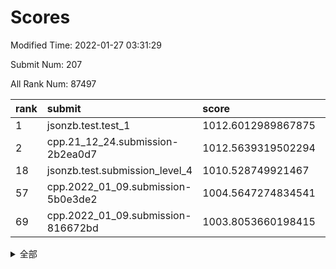 # Scores

Modified Time: 2022-01-27 03:31:29

Submit Num: 207

All Rank Num: 87497

| rank |               submit               |       score        |       sigma        | pk_num |
| :--- | :--------------------------------- | :----------------- | :----------------- | :----- |
| 1    | jsonzb.test.test_1                 | 1012.6012989867875 | 0.783519572937496  | 1684   |
| 2    | cpp.21_12_24.submission-2b2ea0d7   | 1012.5639319502294 | 0.8297465304760797 | 1687   |
| 18   | jsonzb.test.submission_level_4     | 1010.528749921467  | 0.7655281915974398 | 1695   |
| 57   | cpp.2022_01_09.submission-5b0e3de2 | 1004.5647274834541 | 0.728725067016026  | 1692   |
| 69   | cpp.2022_01_09.submission-816672bd | 1003.8053660198415 | 0.7211896938984136 | 1693   |


<details>
<summary>全部</summary>

| rank |                 submit                 |       score        |       sigma        | pk_num |
| :--- | :------------------------------------- | :----------------- | :----------------- | :----- |
| 1    | jsonzb.test.test_1                     | 1012.6012989867875 | 0.783519572937496  | 1684   |
| 2    | cpp.21_12_24.submission-2b2ea0d7       | 1012.5639319502294 | 0.8297465304760797 | 1687   |
| 3    | gobigger.level_3.submission_level_3_16 | 1012.113304495313  | 0.7888465891219305 | 1684   |
| 4    | gobigger.level_3.submission_level_3_43 | 1011.8798589491975 | 0.7730139321599853 | 1688   |
| 5    | gobigger.level_3.submission_level_3_44 | 1011.3628085680621 | 0.7659610582678912 | 1693   |
| 6    | gobigger.level_3.submission_level_3_32 | 1011.2283032764745 | 0.7875185405014035 | 1694   |
| 7    | gobigger.level_3.submission_level_3_42 | 1011.1439263724176 | 0.765461717212699  | 1690   |
| 8    | gobigger.level_3.submission_level_3_31 | 1010.9635470659982 | 0.7718681513765907 | 1691   |
| 9    | gobigger.level_3.submission_level_3_39 | 1010.9043508487888 | 0.7506127145384693 | 1691   |
| 10   | gobigger.level_3.submission_level_3_38 | 1010.903905980509  | 0.766976841250019  | 1688   |
| 11   | gobigger.level_3.submission_level_3_6  | 1010.8002430913224 | 0.7706165254690137 | 1692   |
| 12   | gobigger.level_3.submission_level_3_46 | 1010.7799502046814 | 0.759391554165401  | 1691   |
| 13   | gobigger.level_3.submission_level_3_26 | 1010.7038620293166 | 0.7682982752384868 | 1689   |
| 14   | gobigger.level_3.submission_level_3_12 | 1010.6708560933981 | 0.7791537588612116 | 1694   |
| 15   | gobigger.level_3.submission_level_3_40 | 1010.6533178884224 | 0.7808831089308531 | 1694   |
| 16   | gobigger.level_3.submission_level_3_49 | 1010.5918463754552 | 0.78768985743394   | 1693   |
| 17   | gobigger.level_3.submission_level_3_10 | 1010.557972838426  | 0.7421553355876138 | 1685   |
| 18   | jsonzb.test.submission_level_4         | 1010.528749921467  | 0.7655281915974398 | 1695   |
| 19   | gobigger.level_3.submission_level_3_27 | 1010.5145068980796 | 0.759776610915463  | 1686   |
| 20   | gobigger.level_3.submission_level_3_41 | 1010.4656757868837 | 0.7638408566449509 | 1691   |
| 21   | gobigger.level_3.submission_level_3_30 | 1010.2820773116907 | 0.752327943027439  | 1691   |
| 22   | gobigger.level_3.submission_level_3_11 | 1010.203397548525  | 0.777471229277563  | 1684   |
| 23   | gobigger.level_3.submission_level_3_3  | 1010.1998115578945 | 0.7582415554517973 | 1686   |
| 24   | gobigger.level_3.submission_level_3_18 | 1010.1385971608322 | 0.7637943235130996 | 1696   |
| 25   | gobigger.level_3.submission_level_3_20 | 1010.1264998276571 | 0.7699382405510526 | 1691   |
| 26   | gobigger.level_3.submission_level_3_7  | 1010.1094812433709 | 0.7591313269553578 | 1689   |
| 27   | gobigger.level_3.submission_level_3_24 | 1010.0837057734966 | 0.7645771142196486 | 1690   |
| 28   | gobigger.level_3.submission_level_3_2  | 1010.0453533266146 | 0.7516063735773861 | 1688   |
| 29   | gobigger.level_3.submission_level_3_13 | 1010.0386029381167 | 0.7875291796881523 | 1688   |
| 30   | gobigger.level_3.submission_level_3_21 | 1009.9818764406771 | 0.7451155983104288 | 1691   |
| 31   | gobigger.level_3.submission_level_3_14 | 1009.9802745802778 | 0.7481657753806701 | 1692   |
| 32   | gobigger.level_3.submission_level_3_48 | 1009.9459152159965 | 0.7670818762419933 | 1691   |
| 33   | gobigger.level_3.submission_level_3_22 | 1009.8887433364641 | 0.7743022823080865 | 1695   |
| 34   | gobigger.level_3.submission_level_3_29 | 1009.8710608719498 | 0.767996813053254  | 1688   |
| 35   | gobigger.level_3.submission_level_3_5  | 1009.8555812407661 | 0.751125917731448  | 1690   |
| 36   | gobigger.level_3.submission_level_3_25 | 1009.8320395435925 | 0.7616979654953521 | 1691   |
| 37   | gobigger.level_3.submission_level_3_28 | 1009.8017498808136 | 0.7746418298517247 | 1691   |
| 38   | gobigger.level_3.submission_level_3_9  | 1009.6843824563222 | 0.7790254710278577 | 1690   |
| 39   | gobigger.level_3.submission_level_3_23 | 1009.6635147056966 | 0.7587315993431673 | 1690   |
| 40   | gobigger.level_3.submission_level_3_15 | 1009.6448913214375 | 0.7288616987550712 | 1696   |
| 41   | gobigger.level_3.submission_level_3_0  | 1009.6028164062351 | 0.7760531872366555 | 1687   |
| 42   | gobigger.level_3.submission_level_3_33 | 1009.5740553038985 | 0.7495352443286164 | 1689   |
| 43   | gobigger.level_3.submission_level_3_47 | 1009.5731192363884 | 0.758561207073646  | 1691   |
| 44   | gobigger.level_3.submission_level_3_1  | 1009.5624823094931 | 0.7527159280115342 | 1691   |
| 45   | gobigger.level_3.submission_level_3_35 | 1009.4023930031867 | 0.7566796354253489 | 1689   |
| 46   | gobigger.level_3.submission_level_3_34 | 1009.0206606809725 | 0.7463172071426715 | 1691   |
| 47   | gobigger.level_3.submission_level_3_4  | 1008.946942040163  | 0.7486166822102583 | 1692   |
| 48   | gobigger.level_3.submission_level_3_17 | 1008.9355290944122 | 0.7488456450795605 | 1692   |
| 49   | gobigger.level_3.submission_level_3_36 | 1008.8898410479926 | 0.752148650135975  | 1691   |
| 50   | gobigger.level_3.submission_level_3_8  | 1008.8712867616321 | 0.7372109300268226 | 1686   |
| 51   | gobigger.level_3.submission_level_3_19 | 1008.8361244404352 | 0.7472000040656697 | 1691   |
| 52   | gobigger.level_3.submission_level_3_45 | 1008.4711025107337 | 0.7388915213191581 | 1688   |
| 53   | gobigger.level_3.submission_level_3_37 | 1008.2677950959502 | 0.7259783628471074 | 1686   |
| 54   | gobigger.level_1.submission_level_1_6  | 1004.8185205662624 | 0.7163358513001278 | 1691   |
| 55   | gobigger.level_1.submission_level_1_17 | 1004.6389468371491 | 0.7095260982394838 | 1686   |
| 56   | gobigger.level_1.submission_level_1_39 | 1004.632448099689  | 0.7085616070201352 | 1696   |
| 57   | cpp.2022_01_09.submission-5b0e3de2     | 1004.5647274834541 | 0.728725067016026  | 1692   |
| 58   | gobigger.level_1.submission_level_1_38 | 1004.5379642806148 | 0.7211670243893676 | 1690   |
| 59   | gobigger.level_1.submission_level_1_16 | 1004.3641590521822 | 0.7165608048939205 | 1693   |
| 60   | gobigger.level_1.submission_level_1_1  | 1004.2988667731028 | 0.7238137039437951 | 1697   |
| 61   | gobigger.level_1.submission_level_1_26 | 1004.296685973403  | 0.7231955875674615 | 1691   |
| 62   | gobigger.level_1.submission_level_1_7  | 1004.2383388248437 | 0.7255934948305478 | 1692   |
| 63   | gobigger.level_1.submission_level_1_27 | 1004.1979435137811 | 0.7206612618443133 | 1687   |
| 64   | gobigger.level_1.submission_level_1_23 | 1004.0332469967204 | 0.7156480038529984 | 1689   |
| 65   | gobigger.level_1.submission_level_1_36 | 1004.0059378692215 | 0.7245362321707048 | 1683   |
| 66   | gobigger.level_1.submission_level_1_40 | 1003.925627955835  | 0.7224132891349798 | 1695   |
| 67   | gobigger.level_1.submission_level_1_47 | 1003.9029367102482 | 0.7170687843219141 | 1689   |
| 68   | gobigger.level_1.submission_level_1_37 | 1003.843490122405  | 0.7258834668820765 | 1687   |
| 69   | cpp.2022_01_09.submission-816672bd     | 1003.8053660198415 | 0.7211896938984136 | 1693   |
| 70   | gobigger.level_1.submission_level_1_49 | 1003.5656673442681 | 0.7178149025828289 | 1690   |
| 71   | gobigger.level_1.submission_level_1_24 | 1003.4028827017473 | 0.7073501579419558 | 1688   |
| 72   | gobigger.level_1.submission_level_1_30 | 1003.3493411971469 | 0.7195189401858314 | 1690   |
| 73   | gobigger.level_1.submission_level_1_13 | 1003.3262375695309 | 0.7211300150086335 | 1690   |
| 74   | gobigger.level_1.submission_level_1_44 | 1003.3183340774666 | 0.7164863031563593 | 1692   |
| 75   | gobigger.level_1.submission_level_1_0  | 1003.3109573713903 | 0.7173456748502869 | 1689   |
| 76   | gobigger.level_1.submission_level_1_25 | 1003.2925634135527 | 0.7144567232443768 | 1691   |
| 77   | gobigger.level_1.submission_level_1_32 | 1003.2480105220009 | 0.7129447299915891 | 1690   |
| 78   | gobigger.level_1.submission_level_1_21 | 1003.2259371366667 | 0.7120699913958549 | 1696   |
| 79   | gobigger.level_1.submission_level_1_18 | 1003.1205016623592 | 0.718350457757504  | 1690   |
| 80   | gobigger.level_1.submission_level_1_22 | 1003.0760271270175 | 0.7248279400399236 | 1687   |
| 81   | gobigger.level_1.submission_level_1_14 | 1003.0736985050152 | 0.7100260489148199 | 1693   |
| 82   | gobigger.level_1.submission_level_1_33 | 1003.0664777564377 | 0.7150666999472813 | 1693   |
| 83   | gobigger.level_1.submission_level_1_45 | 1003.0532034591495 | 0.7206723119034454 | 1698   |
| 84   | gobigger.level_1.submission_level_1_3  | 1003.0474655750504 | 0.71366504401066   | 1694   |
| 85   | gobigger.level_1.submission_level_1_8  | 1003.0352238795173 | 0.7199425452264362 | 1687   |
| 86   | gobigger.level_1.submission_level_1_5  | 1002.9904606624124 | 0.7073511284149252 | 1690   |
| 87   | gobigger.level_1.submission_level_1_28 | 1002.9118372480012 | 0.7106393134708872 | 1692   |
| 88   | gobigger.level_1.submission_level_1_35 | 1002.8552623275407 | 0.7218333453666644 | 1689   |
| 89   | gobigger.level_1.submission_level_1_4  | 1002.8044784448243 | 0.7089129713205528 | 1694   |
| 90   | gobigger.level_1.submission_level_1_10 | 1002.7423841930063 | 0.7243015926363582 | 1693   |
| 91   | gobigger.level_1.submission_level_1_20 | 1002.7181902327906 | 0.7174055632367896 | 1691   |
| 92   | gobigger.level_1.submission_level_1_46 | 1002.681397652905  | 0.7113964872538455 | 1698   |
| 93   | gobigger.level_1.submission_level_1_9  | 1002.5906332229293 | 0.7126299041947621 | 1692   |
| 94   | gobigger.level_1.submission_level_1_12 | 1002.5782097284887 | 0.7067646299905946 | 1691   |
| 95   | gobigger.level_1.submission_level_1_48 | 1002.560287274206  | 0.7061694733159662 | 1689   |
| 96   | gobigger.level_1.submission_level_1_43 | 1002.5265479767428 | 0.7095708337425759 | 1692   |
| 97   | gobigger.level_1.submission_level_1_42 | 1002.5099169457019 | 0.7061964041101242 | 1685   |
| 98   | gobigger.level_1.submission_level_1_41 | 1002.4589745714449 | 0.7105472232978112 | 1689   |
| 99   | gobigger.level_1.submission_level_1_29 | 1002.3810210554889 | 0.7180187768249707 | 1693   |
| 100  | gobigger.level_1.submission_level_1_34 | 1002.2431241111128 | 0.7075499900463704 | 1690   |
| 101  | gobigger.level_1.submission_level_1_19 | 1002.209989549375  | 0.7113761057744339 | 1694   |
| 102  | gobigger.level_1.submission_level_1_31 | 1002.1441002117814 | 0.715339726062458  | 1686   |
| 103  | gobigger.level_1.submission_level_1_2  | 1002.1002157843589 | 0.7209832418120852 | 1696   |
| 104  | gobigger.level_1.submission_level_1_15 | 1002.099198996364  | 0.7101928840910466 | 1694   |
| 105  | gobigger.level_1.submission_level_1_11 | 1002.092478268156  | 0.7140407959429099 | 1689   |
| 106  | gobigger.random.submission_random_19   | 997.2939331843031  | 0.7051465767802794 | 1690   |
| 107  | gobigger.random.submission_random_33   | 996.8974254991925  | 0.7169914485771449 | 1695   |
| 108  | gobigger.random.submission_random_32   | 996.8438830888757  | 0.7118499094385426 | 1686   |
| 109  | gobigger.random.submission_random_30   | 996.781217851124   | 0.7113885239482947 | 1693   |
| 110  | gobigger.random.submission_random_21   | 996.7688996490859  | 0.7257632278995869 | 1693   |
| 111  | gobigger.random.submission_random_3    | 996.7571312495577  | 0.7133839798354071 | 1695   |
| 112  | gobigger.random.submission_random_5    | 996.7456949557774  | 0.7129459910828316 | 1690   |
| 113  | gobigger.random.submission_random_14   | 996.7401587495463  | 0.7184372664789094 | 1690   |
| 114  | gobigger.random.submission_random_23   | 996.6576747448194  | 0.6952717730469428 | 1697   |
| 115  | gobigger.random.submission_random_38   | 996.6335696286069  | 0.7073846406626542 | 1694   |
| 116  | gobigger.random.submission_random_37   | 996.6275823444447  | 0.6968183992910119 | 1691   |
| 117  | gobigger.random.submission_random_39   | 996.5485457821181  | 0.7169439994374289 | 1686   |
| 118  | gobigger.random.submission_random_1    | 996.5152834342966  | 0.7148239651276495 | 1695   |
| 119  | gobigger.random.submission_random_11   | 996.5142174984445  | 0.7198988545473339 | 1688   |
| 120  | gobigger.random.submission_random_29   | 996.3667313407128  | 0.7081507099030416 | 1688   |
| 121  | gobigger.random.submission_random_4    | 996.3381014307907  | 0.7044744052086336 | 1687   |
| 122  | gobigger.random.submission_random_28   | 996.2975219072961  | 0.7151886215139167 | 1687   |
| 123  | gobigger.random.submission_random_2    | 996.2366788698974  | 0.7065510907334378 | 1695   |
| 124  | gobigger.random.submission_random_49   | 996.174524201551   | 0.7099248714626474 | 1690   |
| 125  | gobigger.random.submission_random_42   | 996.1692762495909  | 0.6995859547030948 | 1694   |
| 126  | gobigger.random.submission_random_12   | 996.1487223696272  | 0.7228697102976772 | 1689   |
| 127  | gobigger.random.submission_random_24   | 996.1412597194865  | 0.7072406299534743 | 1695   |
| 128  | gobigger.random.submission_random_46   | 996.1386255563928  | 0.7153902336107717 | 1688   |
| 129  | gobigger.random.submission_random_36   | 996.0842682703907  | 0.7138242349306387 | 1686   |
| 130  | gobigger.random.submission_random_6    | 996.0200874188394  | 0.7178046997845968 | 1691   |
| 131  | gobigger.random.submission_random_48   | 995.9611530301348  | 0.6989202298177333 | 1689   |
| 132  | gobigger.random.submission_random_10   | 995.9037360435294  | 0.7059199413735693 | 1692   |
| 133  | gobigger.random.submission_random_25   | 995.8162635321634  | 0.7089700973361559 | 1687   |
| 134  | gobigger.random.submission_random_34   | 995.7297593786523  | 0.6995706970074627 | 1689   |
| 135  | gobigger.random.submission_random_43   | 995.6762434329326  | 0.7181498880774666 | 1690   |
| 136  | gobigger.random.submission_random_40   | 995.672383300956   | 0.7024610866317522 | 1695   |
| 137  | gobigger.random.submission_random_9    | 995.6548778544035  | 0.7185553708463224 | 1689   |
| 138  | gobigger.random.submission_random_0    | 995.5572064388815  | 0.7103479986989896 | 1692   |
| 139  | gobigger.random.submission_random_35   | 995.5412034624443  | 0.694680632011385  | 1692   |
| 140  | gobigger.random.submission_random_7    | 995.519176660128   | 0.710605414154186  | 1693   |
| 141  | gobigger.random.submission_random_41   | 995.5113739491139  | 0.7243147948034664 | 1688   |
| 142  | gobigger.random.submission_random_8    | 995.4222548697063  | 0.710091099722969  | 1689   |
| 143  | gobigger.random.submission_random_18   | 995.4207430986157  | 0.7186228973691828 | 1694   |
| 144  | gobigger.random.submission_random_20   | 995.2728301333768  | 0.7151308337791908 | 1694   |
| 145  | gobigger.random.submission_random_26   | 995.2447627994609  | 0.713460262798494  | 1693   |
| 146  | gobigger.random.submission_random_17   | 995.1263719646545  | 0.7063686749901233 | 1692   |
| 147  | gobigger.random.submission_random_44   | 995.1204585008246  | 0.7117283470047419 | 1693   |
| 148  | gobigger.random.submission_random_22   | 995.080819185524   | 0.7040526478696446 | 1696   |
| 149  | gobigger.level_2.submission_level_2_46 | 995.0096655750067  | 0.7197509939117063 | 1691   |
| 150  | gobigger.random.submission_random_27   | 994.877457418181   | 0.7295786760868602 | 1689   |
| 151  | gobigger.random.submission_random_47   | 994.8620574926675  | 0.735348388991181  | 1690   |
| 152  | gobigger.random.submission_random_45   | 994.8156837429648  | 0.7088210222202714 | 1693   |
| 153  | gobigger.random.submission_random_16   | 994.745009040365   | 0.7165475067111987 | 1693   |
| 154  | gobigger.random.submission_random_13   | 994.6680812423076  | 0.7097798752338407 | 1692   |
| 155  | gobigger.random.submission_random_15   | 994.5376320052012  | 0.7202401379051983 | 1693   |
| 156  | gobigger.level_2.submission_level_2_39 | 994.4584240022855  | 0.7344205056542346 | 1688   |
| 157  | gobigger.level_2.submission_level_2_25 | 994.1662034142964  | 0.7281228957645403 | 1688   |
| 158  | gobigger.level_2.submission_level_2_49 | 994.086437390614   | 0.723065939464936  | 1692   |
| 159  | gobigger.random.submission_random_31   | 993.7938118552427  | 0.710148203584982  | 1692   |
| 160  | gobigger.level_2.submission_level_2_17 | 993.3976258281906  | 0.7345217378090866 | 1692   |
| 161  | gobigger.level_2.submission_level_2_31 | 993.3077271495741  | 0.7299882943775183 | 1694   |
| 162  | gobigger.level_2.submission_level_2_1  | 993.172907950363   | 0.7320035909623736 | 1695   |
| 163  | gobigger.level_2.submission_level_2_18 | 993.0453704572069  | 0.7394497793051694 | 1690   |
| 164  | gobigger.level_2.submission_level_2_13 | 992.7686690736991  | 0.7390621059279012 | 1695   |
| 165  | gobigger.level_2.submission_level_2_10 | 992.7429336945509  | 0.7412662407008894 | 1693   |
| 166  | gobigger.level_2.submission_level_2_34 | 992.7123517937606  | 0.7366776458683336 | 1697   |
| 167  | gobigger.level_2.submission_level_2_36 | 992.6108722072546  | 0.7509941493196629 | 1695   |
| 168  | gobigger.level_2.submission_level_2_24 | 992.5204834471557  | 0.7546093698833591 | 1692   |
| 169  | gobigger.level_2.submission_level_2_6  | 992.4789959851375  | 0.7477342004335641 | 1690   |
| 170  | gobigger.level_2.submission_level_2_21 | 992.4036267481953  | 0.7400056728305364 | 1686   |
| 171  | gobigger.level_2.submission_level_2_29 | 992.3591195209194  | 0.7271369892314606 | 1689   |
| 172  | gobigger.level_2.submission_level_2_15 | 992.2735540661042  | 0.7468521361064588 | 1687   |
| 173  | gobigger.level_2.submission_level_2_20 | 992.2734221634271  | 0.7464556531629566 | 1685   |
| 174  | gobigger.level_2.submission_level_2_38 | 992.2319946883688  | 0.7458330581779435 | 1688   |
| 175  | gobigger.level_2.submission_level_2_26 | 992.1810849617951  | 0.7291871414423583 | 1690   |
| 176  | gobigger.level_2.submission_level_2_16 | 992.123614022453   | 0.7477665962671914 | 1683   |
| 177  | gobigger.level_2.submission_level_2_32 | 992.106789040122   | 0.7470661282320593 | 1693   |
| 178  | gobigger.level_2.submission_level_2_11 | 992.0484544001528  | 0.7298083210152764 | 1689   |
| 179  | gobigger.level_2.submission_level_2_5  | 992.0109873671811  | 0.7440197052953664 | 1684   |
| 180  | gobigger.level_2.submission_level_2_48 | 991.9472181978005  | 0.7526056736994432 | 1690   |
| 181  | gobigger.level_2.submission_level_2_23 | 991.9348640442533  | 0.7551271004588567 | 1689   |
| 182  | gobigger.level_2.submission_level_2_2  | 991.8945984871859  | 0.741650003498942  | 1693   |
| 183  | gobigger.level_2.submission_level_2_35 | 991.7642722783958  | 0.7507032478769716 | 1694   |
| 184  | gobigger.level_2.submission_level_2_4  | 991.7473050535394  | 0.7564066262547154 | 1692   |
| 185  | gobigger.level_2.submission_level_2_9  | 991.7313737114964  | 0.7553083846835777 | 1690   |
| 186  | gobigger.level_2.submission_level_2_30 | 991.718702886915   | 0.7432022161285046 | 1694   |
| 187  | gobigger.level_2.submission_level_2_14 | 991.6886400328991  | 0.7486529756093209 | 1690   |
| 188  | gobigger.level_2.submission_level_2_40 | 991.6568919019924  | 0.7578735024879713 | 1692   |
| 189  | gobigger.level_2.submission_level_2_19 | 991.4674384259695  | 0.7593997552972408 | 1694   |
| 190  | gobigger.level_2.submission_level_2_3  | 991.4252806152696  | 0.7285742247599587 | 1697   |
| 191  | gobigger.level_2.submission_level_2_8  | 991.3903445173033  | 0.7422123374499782 | 1692   |
| 192  | gobigger.level_2.submission_level_2_28 | 991.2851604578292  | 0.7547409745905483 | 1691   |
| 193  | gobigger.level_2.submission_level_2_33 | 991.2781923811431  | 0.7391296739572111 | 1686   |
| 194  | gobigger.level_2.submission_level_2_0  | 991.1395789701277  | 0.7756518975436245 | 1688   |
| 195  | gobigger.level_2.submission_level_2_7  | 991.0940430284987  | 0.7710432064555198 | 1696   |
| 196  | gobigger.level_2.submission_level_2_43 | 990.757586284974   | 0.7459725775626921 | 1696   |
| 197  | gobigger.level_2.submission_level_2_37 | 990.6952891922045  | 0.737941573230976  | 1691   |
| 198  | gobigger.level_2.submission_level_2_41 | 990.6576713355726  | 0.7521190855337438 | 1691   |
| 199  | gobigger.level_2.submission_level_2_12 | 990.6501642942537  | 0.749780294730382  | 1694   |
| 200  | gobigger.level_2.submission_level_2_22 | 990.5539745714688  | 0.7577797926147227 | 1693   |
| 201  | gobigger.level_2.submission_level_2_27 | 990.4071549884683  | 0.7601440995674925 | 1685   |
| 202  | gobigger.level_2.submission_level_2_44 | 990.2955626068422  | 0.773959083899466  | 1688   |
| 203  | gobigger.level_2.submission_level_2_42 | 990.2314309965329  | 0.7597558275406322 | 1691   |
| 204  | gobigger.level_2.submission_level_2_45 | 989.9458100039603  | 0.7757147388587737 | 1690   |
| 205  | gobigger.level_2.submission_level_2_47 | 989.6433193212214  | 0.7698856684431895 | 1694   |
| 206  | gobigger.none.submission_none_1        | 979.3334829685783  | 1.2587541130464523 | 1688   |
| 207  | gobigger.none.submission_none_0        | 976.4354296614553  | 1.292488705001946  | 1686   |

</details>